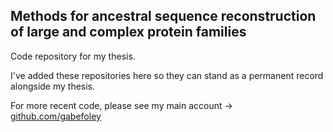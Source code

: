 ## Methods for ancestral sequence reconstruction of large and complex protein families

Code repository for my thesis.

I've added these repositories here so they can stand as a permanent record alongside my thesis.

For more recent code, please see my main account -> [github.com/gabefoley](http://github.com/gabefoley)

